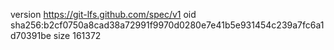 version https://git-lfs.github.com/spec/v1
oid sha256:b2cf0750a8cad38a72991f9970d0280e7e41b5e931454c239a7fc6a1d70391be
size 161372
